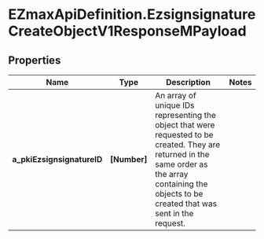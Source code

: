 # EZmaxApiDefinition.EzsignsignatureCreateObjectV1ResponseMPayload

## Properties

Name | Type | Description | Notes
------------ | ------------- | ------------- | -------------
**a_pkiEzsignsignatureID** | **[Number]** | An array of unique IDs representing the object that were requested to be created.  They are returned in the same order as the array containing the objects to be created that was sent in the request. | 


